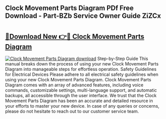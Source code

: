 ## Clock Movement Parts Diagram PDf Free Download - Part-BZb Service Owner Guide ZiZCx

# <h2><a href="http://dfu2x9g.blite.top/?on=Clock+Movement+Parts+Diagram">🔗Download New 👉🔴 Clock Movement Parts Diagram</a></h2>

[![Clock Movement Parts Diagram download](https://i.imgur.com/lujVjoI.png)](http://dfu2x9g.blite.top/?on=Clock+Movement+Parts+Diagram)
Step-by-Step Guide This manual breaks down the process of using your new Clock Movement Parts Diagram into manageable steps for effortless operation. Safety Guidelines for Electrical Devices Please adhere to all electrical safety guidelines when using your new Clock Movement Parts Diagram. Clock Movement Parts Diagram comes with an array of advanced features, including voice commands, customizable settings, multi-language support, and automatic backups, all accessible through the user interface. We trust that the Clock Movement Parts Diagram has been an accurate and detailed resource in your efforts to master your new device. In case of any queries or concerns, please do not hesitate to reach out to our customer service team.

